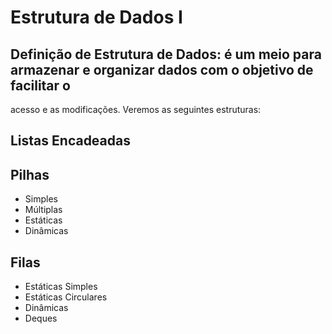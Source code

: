 # Estrutura de Dados I

## Definição de Estrutura de Dados: é um meio para armazenar e organizar dados com o objetivo de facilitar o
acesso e as modificações. Veremos as seguintes estruturas:

## Listas Encadeadas

## Pilhas
- Simples
- Múltiplas
- Estáticas
- Dinâmicas

## Filas
- Estáticas Simples
- Estáticas Circulares
- Dinâmicas
- Deques

